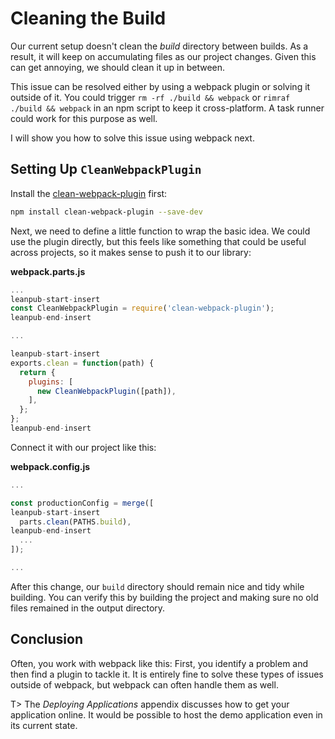 # Cleaning the Build

Our current setup doesn't clean the *build* directory between builds. As a result, it will keep on accumulating files as our project changes. Given this can get annoying, we should clean it up in between.

This issue can be resolved either by using a webpack plugin or solving it outside of it. You could trigger `rm -rf ./build && webpack` or `rimraf ./build && webpack` in an npm script to keep it cross-platform. A task runner could work for this purpose as well.

I will show you how to solve this issue using webpack next.

## Setting Up `CleanWebpackPlugin`

Install the [clean-webpack-plugin](https://www.npmjs.com/package/clean-webpack-plugin) first:

```bash
npm install clean-webpack-plugin --save-dev
```

Next, we need to define a little function to wrap the basic idea. We could use the plugin directly, but this feels like something that could be useful across projects, so it makes sense to push it to our library:

**webpack.parts.js**

```javascript
...
leanpub-start-insert
const CleanWebpackPlugin = require('clean-webpack-plugin');
leanpub-end-insert

...

leanpub-start-insert
exports.clean = function(path) {
  return {
    plugins: [
      new CleanWebpackPlugin([path]),
    ],
  };
};
leanpub-end-insert
```

Connect it with our project like this:

**webpack.config.js**

```javascript
...

const productionConfig = merge([
leanpub-start-insert
  parts.clean(PATHS.build),
leanpub-end-insert
  ...
]);

...
```

After this change, our `build` directory should remain nice and tidy while building. You can verify this by building the project and making sure no old files remained in the output directory.

## Conclusion

Often, you work with webpack like this: First, you identify a problem and then find a plugin to tackle it. It is entirely fine to solve these types of issues outside of webpack, but webpack can often handle them as well.

T> The *Deploying Applications* appendix discusses how to get your application online. It would be possible to host the demo application even in its current state.
